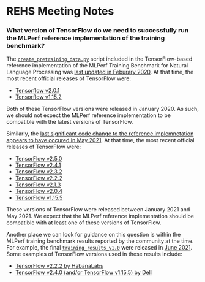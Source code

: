 # REHS Meeting Notes

### What version of TensorFlow do we need to successfully run the MLPerf reference implementation of the training benchmark?

The [`create_pretraining_data.py`](https://github.com/mlcommons/training/blob/master/language_model/tensorflow/bert/cleanup_scripts/create_pretraining_data.py) script included in the TensorFlow-based reference implementation of the MLPerf Training Benchmark for Natural Language Processing was [last updated in Feburary 2020](https://github.com/mlcommons/training/commits/2b2caf7f8ed5474b68a2b4965c49e152a716b7be/language_model/tensorflow/bert/create_pretraining_data.py?browsing_rename_history=true&new_path=language_model/tensorflow/bert/cleanup_scripts/create_pretraining_data.py&original_branch=master).
At that time, the most recent official releases of TensorFlow were:
- [Tensorflow v2.0.1](https://github.com/tensorflow/tensorflow/releases/tag/v2.0.1)
- [Tensorflow v1.15.2](https://github.com/tensorflow/tensorflow/releases/tag/v1.15.2)

Both of these TensorFlow versions were released in January 2020. As such, we should not expect the MLPerf reference implementation to be compatible with the latest versions of TensorFlow.

Similarly, the [last significant code change to the reference implemnetation appears to have occured in May 2021](https://github.com/mlcommons/training/commit/2b2caf7f8ed5474b68a2b4965c49e152a716b7be). At that time, the most recent official releases of TensorFlow were:
- [TensorFlow v2.5.0](https://github.com/tensorflow/tensorflow/releases/tag/v2.5.0)
- [TensorFlow v2.4.1](https://github.com/tensorflow/tensorflow/releases/tag/v2.4.1)
- [TensorFlow v2.3.2](https://github.com/tensorflow/tensorflow/releases/tag/v2.3.2)
- [TensorFlow v2.2.2](https://github.com/tensorflow/tensorflow/releases/tag/v2.2.2)
- [TensorFlow v2.1.3](https://github.com/tensorflow/tensorflow/releases/tag/v2.1.3)
- [TensorFlow v2.0.4](https://github.com/tensorflow/tensorflow/releases/tag/v2.0.4)
- [TensorFlow v1.15.5](https://github.com/tensorflow/tensorflow/releases/tag/v1.15.5)

These versions of TensorFlow were released between January 2021 and May 2021. We expect that the MLPerf reference implementation should be compatible with at least one of these versions of TensorFlow. 

Another place we can look for guidance on this question is within the MLPerf training benchmark results reported by the community at the time. For example, the final [`training_results_v1.0`](https://github.com/mlcommons/training_results_v1.0) were released in [June 2021](https://github.com/mlcommons/training_results_v1.0/commits/master). Some examples of TensorFlow versions used in these results include:
- [TensorFlow v2.2.2 by HabanaLabs](https://github.com/mlcommons/training_results_v1.0/blob/master/Habana/benchmarks/bert/SYS-420GH-TNGR/README.md)
- [TensorFlow v2.4.0 (and/or TensorFlow v1.15.5) by Dell](https://github.com/mlcommons/training_results_v1.0/blob/master/Dell/benchmarks/bert/implementations/pytorch/Dockerfile)
